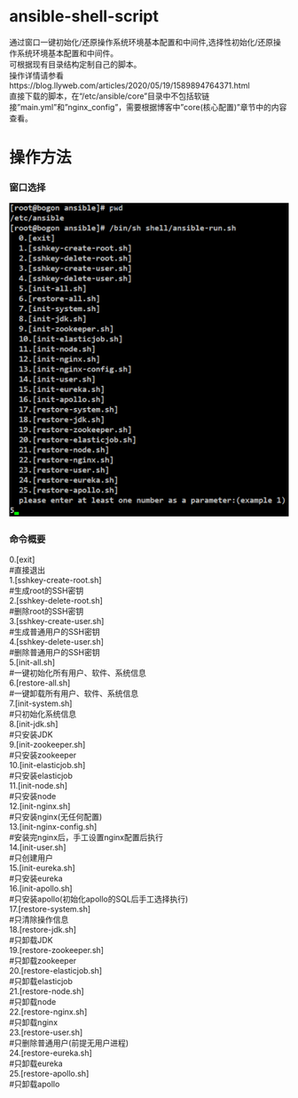 # ansible-shell-script
通过窗口一键初始化/还原操作系统环境基本配置和中间件,选择性初始化/还原操作系统环境基本配置和中间件。<br>
可根据现有目录结构定制自己的脚本。<br>
操作详情请参看https://blog.llyweb.com/articles/2020/05/19/1589894764371.html <br>
直接下载的脚本，在“/etc/ansible/core”目录中不包括软链接”main.yml”和”nginx_config”，需要根据博客中”core(核心配置)”章节中的内容查看。<br>


# 操作方法

### 窗口选择

![image](https://github.com/yazong/imag_pro/blob/master/ansible-shell-script/20200605135509.png)

### 命令概要

0.[exit]	<br>
#直接退出<br>
1.[sshkey-create-root.sh]<br>
#生成root的SSH密钥<br>
2.[sshkey-delete-root.sh]<br>
#删除root的SSH密钥<br>
3.[sshkey-create-user.sh]<br>
#生成普通用户的SSH密钥<br>
4.[sshkey-delete-user.sh]<br>
#删除普通用户的SSH密钥<br>
5.[init-all.sh]<br>
#一键初始化所有用户、软件、系统信息<br>
6.[restore-all.sh]<br>
#一键卸载所有用户、软件、系统信息<br>
7.[init-system.sh]<br>
#只初始化系统信息<br>
8.[init-jdk.sh]<br>
#只安装JDK<br>
9.[init-zookeeper.sh]<br>
#只安装zookeeper<br>
10.[init-elasticjob.sh]<br>
#只安装elasticjob<br>
11.[init-node.sh]<br>
#只安装node<br>
12.[init-nginx.sh]<br>
#只安装nginx(无任何配置)<br>
13.[init-nginx-config.sh]<br>
#安装完nginx后，手工设置nginx配置后执行<br>
14.[init-user.sh]<br>
#只创建用户<br>
15.[init-eureka.sh]<br>
#只安装eureka<br>
16.[init-apollo.sh]<br>
#只安装apollo(初始化apollo的SQL后手工选择执行)<br>
17.[restore-system.sh]<br>
#只清除操作信息<br>
18.[restore-jdk.sh]<br>
#只卸载JDK<br>
19.[restore-zookeeper.sh]<br>
#只卸载zookeeper<br>
20.[restore-elasticjob.sh]<br>
#只卸载elasticjob<br>
21.[restore-node.sh]<br>
#只卸载node<br>
22.[restore-nginx.sh]<br>
#只卸载nginx<br>
23.[restore-user.sh]<br>
#只删除普通用户(前提无用户进程)<br>
24.[restore-eureka.sh]<br>
#只卸载eureka<br>
25.[restore-apollo.sh]<br>
#只卸载apollo<br>

